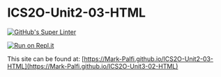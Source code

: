 # ICS2O-Unit2-03-HTML

[![GitHub's Super Linter](https://github.com/Mark-Palfi/ICS2O-Unit2-03-HTML/workflows/GitHub's%20Super%20Linter/badge.svg)](https://github.com/Mark-Palfi/ICS2O-Unit2-03-HTML/actions)

[![Run on Repl.it](https://repl.it/badge/github/Mark-Palfi/ICS2O-Unit2-03-HTML)](https://repl.it/github/Mark-Palfi/ICS2O-Unit2-03-HTML)

This site can be found at: [https://Mark-Palfi.github.io/ICS2O-Unit2-03-HTML](https://Mark-Palfi.github.io/ICS2O-Unit3-02-HTML)
